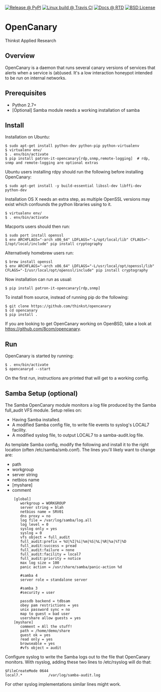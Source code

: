 [![Release @ PyPI](https://img.shields.io/pypi/v/patron-it-opencanary.svg)](https://pypi.org/project/patron-it-opencanary)
[![Linux build @ Travis CI](https://img.shields.io/travis/com/patron-it/opencanary/master.svg?label=Linux%20build%20%40%20Travis%20CI)](https://travis-ci.com/patron-it/opencanary)
[![Docs @ RTD](https://readthedocs.org/projects/patron-it-opencanary/badge/?version=latest)](https://patron-it-opencanary.readthedocs.io/en/latest/?badge=latest)
[![BSD License](https://img.shields.io/badge/license-BSD-blue.svg)](https://pypi.org/project/patron-it-opencanary)

OpenCanary
=================
Thinkst Applied Research

Overview
----------

OpenCanary is a daemon that runs several canary versions of services that alerts when a service is (ab)used. It's a low interaction honeypot intended to be run on internal networks.

Prerequisites
----------------

* Python 2.7+
* [Optional] Samba module needs a working installation of samba

Install
----------

Installation on Ubuntu:

```
$ sudo apt-get install python-dev python-pip python-virtualenv
$ virtualenv env/
$ . env/bin/activate
$ pip install patron-it-opencanary[rdp,snmp,remote-logging]  # rdp, snmp and remote-logging are optional extras
```

Ubuntu users installing rdpy should run the following before installing OpenCanary:

```
$ sudo apt-get install -y build-essential libssl-dev libffi-dev python-dev
```

Installation OS X needs an extra step, as multiple OpenSSL versions
may exist which confounds the python libraries using to it.

```
$ virtualenv env/
$ . env/bin/activate
```

Macports users should then run:
```
$ sudo port install openssl
$ env ARCHFLAGS="-arch x86_64" LDFLAGS="-L/opt/local/lib" CFLAGS="-I/opt/local/include" pip install cryptography
```

Alternatively homebrew users run:
````
$ brew install openssl
$ env ARCHFLAGS="-arch x86_64" LDFLAGS="-L/usr/local/opt/openssl/lib" CFLAGS="-I/usr/local/opt/openssl/include" pip install cryptography
````

Now installation can run as usual:
```
$ pip install patron-it-opencanary[rdp,snmp]
```

To install from source, instead of running pip do the following:

```
$ git clone https://github.com/thinkst/opencanary
$ cd opencanary
$ pip install .
```

If you are looking to get OpenCanary working on OpenBSD, take a look at https://github.com/8com/opencanary. 

Run
----

OpenCanary is started by running:

```
$ . env/bin/activate
$ opencanaryd --start
```

On the first run, instructions are printed that will get to a working config.


Samba Setup (optional)
----------------------

The Samba OpenCanary module monitors a log file produced by the Samba
full_audit VFS module. Setup relies on:

* Having Samba installed.
* A modified Samba config file, to write file events to syslog's LOCAL7 facility.
* A modified syslog file, to output LOCAL7 to a samba-audit.log file.

As template Samba config, modify the following and install it to the
right location (often /etc/samba/smb.conf). The lines you'll likely
want to change are:

* path
* workgroup
* server string
* netbios name
* [myshare]
* comment


```
    [global]
       workgroup = WORKGROUP
       server string = blah
       netbios name = SRV01
       dns proxy = no
       log file = /var/log/samba/log.all
       log level = 0
       syslog only = yes
       syslog = 0
       vfs object = full_audit
       full_audit:prefix = %U|%I|%i|%m|%S|%L|%R|%a|%T|%D
       full_audit:success = pread
       full_audit:failure = none
       full_audit:facility = local7
       full_audit:priority = notice
       max log size = 100
       panic action = /usr/share/samba/panic-action %d

       #samba 4
       server role = standalone server

       #samba 3
       #security = user

       passdb backend = tdbsam
       obey pam restrictions = yes
       unix password sync = no
       map to guest = bad user
       usershare allow guests = yes
    [myshare]
       comment = All the stuff!
       path = /home/demo/share
       guest ok = yes
       read only = yes
       browseable = yes
       #vfs object = audit
```

Configure syslog to write the Samba logs out to the file that
OpenCanary monitors. With rsyslog, adding these two lines to
/etc/rsyslog will do that:

```
$FileCreateMode 0644
local7.*            /var/log/samba-audit.log
```

For other syslog implementations similar lines might work.
